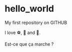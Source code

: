 # hello_world
My first repository on GITHUB 

I love :soccer:, :pizza: and :musical_note:.

Est-ce que ça marche ? 